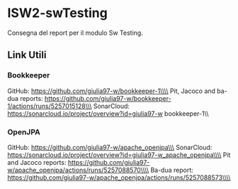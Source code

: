 # ISW2-swTesting

Consegna del report per il modulo Sw Testing. 

## Link Utili
### Bookkeeper
GitHub: https://github.com/giulia97-w/bookkeeper-1\\\\
Pit, Jacoco and ba-dua reports: https://github.com/giulia97-w/bookkeeper-1/actions/runs/5257015128\\\
SonarCloud: https://sonarcloud.io/project/overview?id=giulia97-w bookkeeper-1\\\
### OpenJPA
GitHub: https://github.com/giulia97-w/apache_openjpa\\\
SonarCloud: https://sonarcloud.io/project/overview?id=giulia97-w_apache_openjpa\\\\
Pit and Jacoco reports: https://github.com/giulia97-w/apache_openjpa/actions/runs/5257088570\\\\
Ba-dua report: https://github.com/giulia97-w/apache_openjpa/actions/runs/5257088573\\\\



